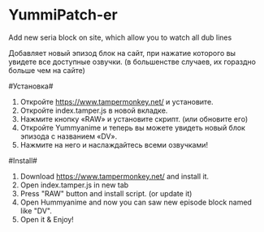 # YummiPatch-er
Add new seria block on site, which allow you to watch all dub lines

Добавляет новый эпизод блок на сайт, при нажатие которого вы увидете все доступные озвучки. (в большенстве случаев, их гораздно больше чем на сайте)

#Установка#
1. Откройте https://www.tampermonkey.net/ и установите.
2. Откройте index.tamper.js в новой вкладке.
3. Нажмите кнопку «RAW» и установите скрипт. (или обновите его)
4. Откройте Yummyanime и теперь вы можете увидеть новый блок эпизода с названием «DV».
5. Нажмите на него и наслаждайтесь всеми озвучками!

#Install#
1. Download https://www.tampermonkey.net/ and install it.
2. Open index.tamper.js in new tab
3. Press "RAW" button and install script. (or update it)
4. Open Нummyanime and now you can saw new episode block named like "DV".
5. Open it & Enjoy!
